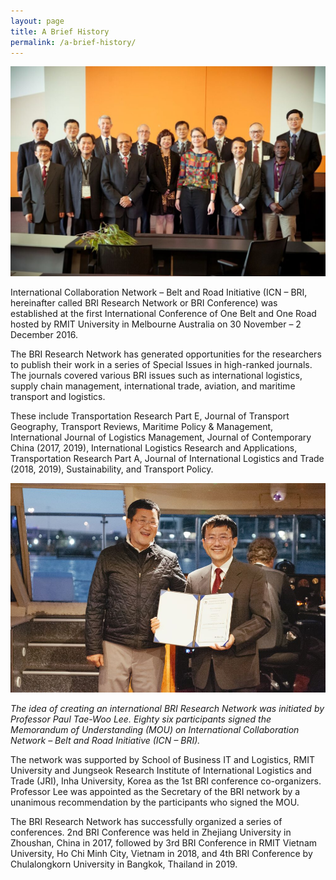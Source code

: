 ```yaml
---
layout: page
title: A Brief History
permalink: /a-brief-history/
---
```


![](/assets/images/a-brief-history/RMIT-OBOR-Dec-1-Morning-3940-1024x681.jpg)

International Collaboration Network – Belt and Road Initiative (ICN – BRI, hereinafter called BRI Research Network or BRI Conference) was established at the first International Conference of One Belt and One Road hosted by RMIT University in Melbourne Australia on 30 November – 2 December 2016.

The BRI Research Network has generated opportunities for the researchers to publish their work in a series of Special Issues in high-ranked journals. The journals covered various BRI issues such as international logistics, supply chain management, international trade, aviation, and maritime transport and logistics.

These include Transportation Research Part E, Journal of Transport Geography, Transport Reviews, Maritime Policy & Management, International Journal of Logistics Management, Journal of Contemporary China (2017, 2019), International Logistics Research and Applications, Transportation Research Part A, Journal of International Logistics and Trade (2018, 2019), Sustainability, and Transport Policy.

![](/assets/images/a-brief-history/g6.jpg)

_The idea of creating an international BRI Research Network was initiated by Professor Paul Tae-Woo Lee. Eighty six participants signed the Memorandum of Understanding (MOU) on International Collaboration Network – Belt and Road Initiative (ICN – BRI)._

The network was supported by School of Business IT and Logistics, RMIT University and Jungseok Research Institute of International Logistics and Trade (JRI), Inha University, Korea as the 1st BRI conference co-organizers. Professor Lee was appointed as the Secretary of the BRI network by a unanimous recommendation by the participants who signed the MOU.

The BRI Research Network has successfully organized a series of conferences. 2nd BRI Conference was held in Zhejiang University in Zhoushan, China in 2017, followed by 3rd BRI Conference in RMIT Vietnam University, Ho Chi Minh City, Vietnam in 2018, and 4th BRI Conference by Chulalongkorn University in Bangkok, Thailand in 2019.
